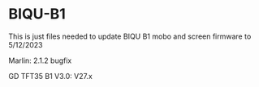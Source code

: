 # BIQU-B1

This is just files needed to update BIQU B1 mobo and screen firmware to 5/12/2023

Marlin: 2.1.2 bugfix

GD TFT35 B1 V3.0: V27.x 
